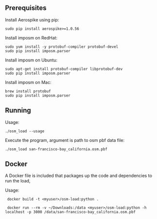 
Prerequisites
----------------------------------------------------------------

Install Aerospike using pip:

    sudo pip install aerospike>=1.0.56

Install imposm on RedHat:

    sudo yum install -y protobuf-compiler protobuf-devel
    sudo pip install imposm.parser   

Install imposm on Ubuntu:

    sudo apt-get install protobuf-compiler libprotobuf-dev
    sudo pip install imposm.parser
    
Install imposm on Mac:

    brew install protobuf
    sudo pip install imposm.parser

Running
----------------------------------------------------------------

Usage:

    ./osm_load --usage

Execute the program, argument is path to osm pbf data file:

    ./osm_load san-francisco-bay_california.osm.pbf
    
Docker
----------------------------------------------------------------
A Docker file is included that packages up the code and dependencies to run the load, 

Usage:

     docker build -t <myuser>/osm-load:python .

     docker run --rm -v ~/Downloads:/data <myuser>/osm-load:python -h localhost -p 3000 /data/san-francisco-bay_california.osm.pbf 


